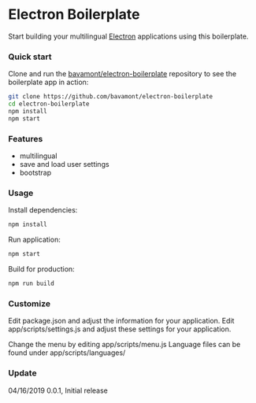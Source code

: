 Electron Boilerplate
=======

Start building your multilingual [Electron](https://github.com/electron/electron) applications using this boilerplate.


### Quick start

Clone and run the
[bavamont/electron-boilerplate](https://github.com/bavamont/electron-boilerplate)
repository to see the boilerplate app in action:

```sh
git clone https://github.com/bavamont/electron-boilerplate
cd electron-boilerplate
npm install
npm start
```


### Features

- multilingual
- save and load user settings
- bootstrap


### Usage

Install dependencies:
```sh
npm install
```

Run application:
```sh
npm start
```

Build for production:
```sh
npm run build
```

### Customize

Edit package.json and adjust the information for your application.
Edit app/scripts/settings.js and adjust these settings for your application.

Change the menu by editing app/scripts/menu.js
Language files can be found under app/scripts/languages/


### Update

04/16/2019	0.0.1, Initial release
